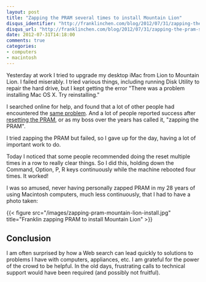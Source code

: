 ```yaml
---
layout: post
title: "Zapping the PRAM several times to install Mountain Lion"
disqus_identifier: "http://franklinchen.com/blog/2012/07/31/zapping-the-pram-several-times-to-install-mountain-lion/"
disqus_url: "http://franklinchen.com/blog/2012/07/31/zapping-the-pram-several-times-to-install-mountain-lion/"
date: 2012-07-31T14:18:00
comments: true
categories: 
- computers
- macintosh
---
```

Yesterday at work I tried to upgrade my desktop iMac from Lion to Mountain Lion. I failed miserably. I tried various things, including running Disk Utility to repair the hard drive, but I kept getting the error "There was a problem installing Mac OS X.  Try reinstalling."

I searched online for help, and found that a lot of other people had encountered the [same problem](http://discussions.apple.com/thread/4139771?start=0&tstart=0). And a lot of people reported success after [resetting the PRAM](http://support.apple.com/kb/HT1379), or as my boss over the years has called it, "zapping the PRAM".

I tried zapping the PRAM but failed, so I gave up for the day, having a lot of important work to do.

Today I noticed that some people recommended doing the reset multiple times in a row to really clear things. So I did this, holding down the Command, Option, P, R keys continuously while the machine rebooted four times. It worked!

I was so amused, never having personally zapped PRAM in my 28 years of using Macintosh computers, much less continuously, that I had to have a photo taken:

{{< figure src="/images/zapping-pram-mountain-lion-install.jpg" title="Franklin zapping PRAM to install Mountain Lion" >}}

## Conclusion

I am often surprised by how a Web search can lead quickly to solutions to problems I have with computers, appliances, etc. I am grateful for the power of the crowd to be helpful. In the old days, frustrating calls to technical support would have been required (and possibly not fruitful).